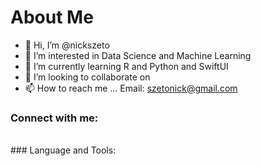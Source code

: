 # About Me
- 👋 Hi, I’m @nickszeto
- 👀 I’m interested in Data Science and Machine Learning
- 🌱 I’m currently learning R and Python and SwiftUI
- 💞️ I’m looking to collaborate on 
- 📫 How to reach me ...
    Email: szetonick@gmail.com


### Connect with me:

<br />
### Language and Tools:


<br />

<!---
nickszeto/nickszeto is a ✨ special ✨ repository because its `README.md` (this file) appears on your GitHub profile.
You can click the Preview link to take a look at your changes.
--->
